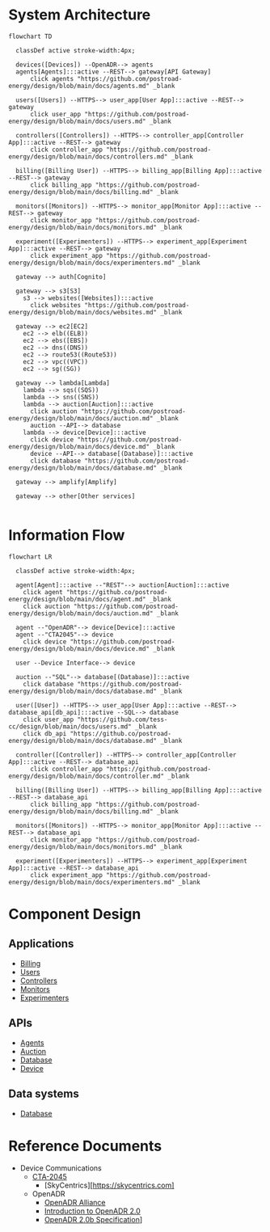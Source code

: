 # System Architecture
```mermaid
flowchart TD
  
  classDef active stroke-width:4px;

  devices([Devices]) --OpenADR--> agents  
  agents[Agents]:::active --REST--> gateway[API Gateway]
      click agents "https://github.com/postroad-energy/design/blob/main/docs/agents.md" _blank

  users([Users]) --HTTPS--> user_app[User App]:::active --REST--> gateway
      click user_app "https://github.com/postroad-energy/design/blob/main/docs/users.md" _blank

  controllers([Controllers]) --HTTPS--> controller_app[Controller App]:::active --REST--> gateway
      click controller_app "https://github.com/postroad-energy/design/blob/main/docs/controllers.md" _blank

  billing([Billing User]) --HTTPS--> billing_app[Billing App]:::active --REST--> gateway
      click billing_app "https://github.com/postroad-energy/design/blob/main/docs/billing.md" _blank

  monitors([Monitors]) --HTTPS--> monitor_app[Monitor App]:::active --REST--> gateway
      click monitor_app "https://github.com/postroad-energy/design/blob/main/docs/monitors.md" _blank

  experiment([Experimenters]) --HTTPS--> experiment_app[Experiment App]:::active --REST--> gateway
      click experiment_app "https://github.com/postroad-energy/design/blob/main/docs/experimenters.md" _blank

  gateway --> auth[Cognito]
  
  gateway --> s3[S3]
    s3 --> websites([Websites]):::active
      click websites "https://github.com/postroad-energy/design/blob/main/docs/websites.md" _blank
  
  gateway --> ec2[EC2]
    ec2 --> elb((ELB))
    ec2 --> ebs([EBS])
    ec2 --> dns((DNS))
    ec2 --> route53((Route53))
    ec2 --> vpc((VPC))
    ec2 --> sg((SG))
  
  gateway --> lambda[Lambda]
    lambda --> sqs((SQS))
    lambda --> sns((SNS))
    lambda --> auction[Auction]:::active
      click auction "https://github.com/postroad-energy/design/blob/main/docs/auction.md" _blank
      auction --API--> database  
    lambda --> device[Device]:::active
      click device "https://github.com/postroad-energy/design/blob/main/docs/device.md" _blank
      device --API--> database[(Database)]:::active
      click database "https://github.com/postroad-energy/design/blob/main/docs/database.md" _blank
      
  gateway --> amplify[Amplify]
  
  gateway --> other[Other services]
  
```

# Information Flow

```mermaid
flowchart LR

  classDef active stroke-width:4px;

  agent[Agent]:::active --"REST"--> auction[Auction]:::active
    click agent "https://github.co/postroad-energy/design/blob/main/docs/agent.md" _blank
    click auction "https://github.com/postroad-energy/design/blob/main/docs/auction.md" _blank
    
  agent --"OpenADR"--> device[Device]:::active
  agent --"CTA2045"--> device
    click device "https://github.com/postroad-energy/design/blob/main/docs/device.md" _blank
  
  user --Device Interface--> device
  
  auction --"SQL"--> database[(Database)]:::active
    click database "https://github.com/postroad-energy/design/blob/main/docs/database.md" _blank
  
  user([User]) --HTTPS--> user_app[User App]:::active --REST--> database_api[db_api]:::active --SQL--> database
    click user_app "https://github.com/tess-cc/design/blob/main/docs/users.md" _blank
    click db_api "https://github.co/postroad-energy/design/blob/main/docs/database.md" _blank

  controller([Controller]) --HTTPS--> controller_app[Controller App]:::active --REST--> database_api
      click controller_app "https://github.com/postroad-energy/design/blob/main/docs/controller.md" _blank

  billing([Billing User]) --HTTPS--> billing_app[Billing App]:::active --REST--> database_api
      click billing_app "https://github.com/postroad-energy/design/blob/main/docs/billing.md" _blank

  monitors([Monitors]) --HTTPS--> monitor_app[Monitor App]:::active --REST--> database_api
      click monitor_app "https://github.com/postroad-energy/design/blob/main/docs/monitors.md" _blank

  experiment([Experimenters]) --HTTPS--> experiment_app[Experiment App]:::active --REST--> database_api
      click experiment_app "https://github.com/postroad-energy/design/blob/main/docs/experimenters.md" _blank

```

# Component Design 

## Applications
* [Billing](billing.md)
* [Users](users.md)
* [Controllers](controllers.md)
* [Monitors](monitors.md)
* [Experimenters](experimenters.md)

## APIs
* [Agents](agents.md)
* [Auction](auction.md)
* [Database](database.md)
* [Device](device.md)

## Data systems
* [Database](database.md)

# Reference Documents

* Device Communications
  * [CTA-2045](https://shop.cta.tech/products/modular-communications-interface-for-energy-management)
    * [SkyCentrics][https://skycentrics.com] 
  * OpenADR
    * [OpenADR Alliance](https://openadr.org/)
    * [Introduction to OpenADR 2.0](https://www.openadr.org/assets/docs/understanding%20openadr%202%200%20webinar_11_10_11_sm.pdf)
    * [OpenADR 2.0b Specification](https://cimug.ucaiug.org/Projects/CIM-OpenADR/Shared%20Documents/Source%20Documents/OpenADR%20Alliance/OpenADR_2_0b_Profile_Specification_v1.0.pdf)]

